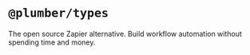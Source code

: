 # `@plumber/types`

The open source Zapier alternative. Build workflow automation without spending
time and money.
